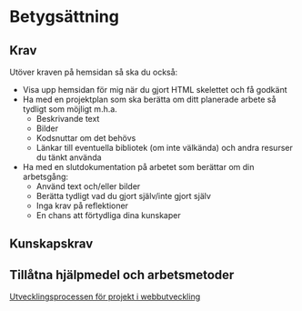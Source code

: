 # Betygsättning

## Krav

Utöver kraven på hemsidan så ska du också:
* Visa upp hemsidan för mig när du gjort HTML skelettet och få godkänt
* Ha med en projektplan som ska berätta om ditt planerade arbete så tydligt som möjligt m.h.a.
  * Beskrivande text
  * Bilder
  * Kodsnuttar om det behövs
  * Länkar till eventuella bibliotek (om inte välkända) och andra resurser du tänkt använda
* Ha med en slutdokumentation på arbetet som berättar om din arbetsgång:
  * Använd text och/eller bilder
  * Berätta tydligt vad du gjort själv/inte gjort själv
  * Inga krav på reflektioner
  * En chans att förtydliga dina kunskaper

## Kunskapskrav

## Tillåtna hjälpmedel och arbetsmetoder

[Utvecklingsprocessen för projekt i webbutveckling](https://twiggy.smutje.se/index.php/Utvecklingssprocessen_f%C3%B6r_projekt_i_webbutveckling)


